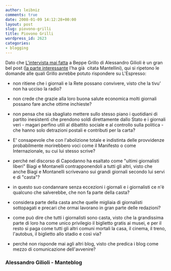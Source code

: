 ```yaml
---
author: leibniz
comments: true
date: 2008-01-09 14:12:28+00:00
layout: post
slug: piovono-grilli
title: Piovono Grilli
wordpress_id: 2623
categories:
- blogging
---
```


Dato che [L'intervista mai fatta](http://gilioli.blogautore.espresso.repubblica.it/2008/01/09/lintervista-mai-fatta-a-beppe-grillo/#more-1186) a Beppe Grillo di Alessandro Gilioli è un gran bel post ([la parte interessante](http://www.mantellini.it/2008_01_01_archivio.htm#6322897917810333798) l'ha già  citata Mantellini), qui si ripetono le domande alle quali Grillo avrebbe potuto rispondere su L'Espresso:



	
  * non ritiene che i giornali e la Rete possano convivere, visto che la tivu' non ha ucciso la radio?

	
  * non crede che grazie alla loro buona salute economica molti giornali possano fare anche ottime inchieste?

	
  * non pensa che sia sbagliato mettere sullo stesso piano i quotidiani di partito inesistenti che prendono soldi direttamente dallo Stato e i giornali veri - magari perfino utili al dibattito sociale e al controllo sulla politica - che hanno solo detrazioni postali e contributi per la carta?

	
  * E' consapevole che con l'abolizione totale e indistinta delle provvidenze probabilmente morirebbero voci come il Manifesto o come Internazionale, su cui lui stesso scrive?

	
  * perché nel discorso di Capodanno ha esaltato come "ultimi giornalisti liberi" Biagi e Montanelli contrapponendoli a tutti gli altri, visto che anche Biagi e Montanelli scrivevano sui grandi giornali secondo lui servi e di "casta"?

	
  * in questo suo condannare senza eccezioni i giornali e i giornalisti ce n'è qualcuno che salverebbe, che non fa parte della casta?

	
  * considera parte della casta anche quelle migliaia di giornalisti sottopagati e precari che ormai lavorano in gran parte delle redazioni?

	
  * come può dire che tutti i giornalisti sono casta, visto che la grandissima parte di loro ha come unico privilegio il biglietto gratis ai musei, e per il resto si paga come tutti gli altri comuni mortali la casa, il cinema, il treno, l'autobus, il biglietto allo stadio e così via?

	
  * perché non risponde mai agli altri blog, visto che predica i blog come mezzo di comunicazione dell'avvenire?




### Alessandro Gilioli - Manteblog

